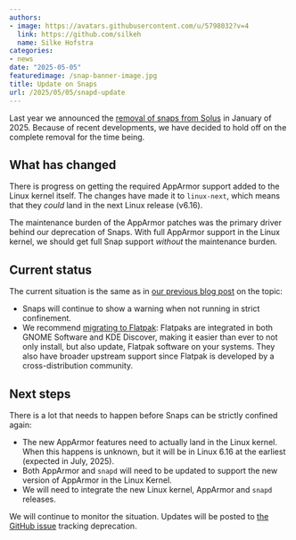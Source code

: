 ```yaml
---
authors:
- image: https://avatars.githubusercontent.com/u/5798032?v=4
  link: https://github.com/silkeh
  name: Silke Hofstra
categories:
- news
date: "2025-05-05"
featuredimage: /snap-banner-image.jpg
title: Update on Snaps
url: /2025/05/05/snapd-update
---
```


Last year we announced the [removal of snaps from Solus][1] in January of 2025. Because of recent developments, we have decided to hold off on the complete removal for the time being.

## What has changed

There is progress on getting the required AppArmor support added to the Linux kernel itself. The changes have made it to `linux-next`, which means that they *could* land in the next Linux release (v6.16).

The maintenance burden of the AppArmor patches was the primary driver behind our deprecation of Snaps. With full AppArmor support in the Linux kernel, we should get full Snap support *without* the maintenance burden.

## Current status

The current situation is the same as in [our previous blog post][1] on the topic:

- Snaps will continue to show a warning when not running in strict confinement.
- We recommend [migrating to Flatpak][2]: Flatpaks are integrated in both GNOME Software and KDE Discover, making it easier than ever to not only install, but also update, Flatpak software on your systems. They also have broader upstream support since Flatpak is developed by a cross-distribution community.

## Next steps

There is a lot that needs to happen before Snaps can be strictly confined again:

- The new AppArmor features need to actually land in the Linux kernel. When this happens is unknown, but it will be in Linux 6.16 at the earliest (expected in July, 2025).
- Both AppArmor and `snapd` will need to be updated to support the new version of AppArmor in the Linux Kernel.
- We will need to integrate the new Linux kernel, AppArmor and `snapd` releases.

We will continue to monitor the situation. Updates will be posted to [the GitHub issue][3] tracking deprecation.

[1]: /2024/07/15/dropping-apparmor-kernel-patches/
[2]: https://help.getsol.us/docs/user/software/third-party/snap#migrating-to-flatpak
[3]: https://github.com/getsolus/packages/issues/325
